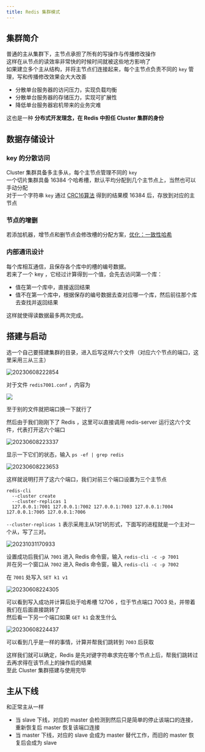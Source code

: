 ```yaml
---
title: Redis 集群模式
---
```


## 集群简介

普通的主从集群下，主节点承担了所有的写操作与传播修改操作  
这样在从节点的读效率非常快的时候时间就被这些地方影响了  
如果建立多个主从结构，并将主节点们连接起来，每个主节点负责不同的 `key` 管理，写和传播修改效果会大大改善  
- 分散单台服务器的访问压力，实现负载均衡
- 分散单台服务器的存储压力，实现可扩展性
- 降低单台服务器宕机带来的业务灾难

这也是一种 **分布式开发理念，在 Redis 中担任 Cluster 集群的身份**  
  
## 数据存储设计

### key 的分散访问

Cluster 集群具备多主多从，每个主节点管理不同的 `key`  
一个切片集群具备 $16384$ 个哈希槽，默认平均分配到几个主节点上，当然也可以手动分配  
对于一个字符串 `key` 通过 [CRC16算法](https://en.wikipedia.org/wiki/Cyclic_redundancy_check) 得到的结果模 $16384$ 后，存放到对应的主节点    
  
### 节点的增删

若添加机器，增节点和删节点会修改槽的分配方案，[优化：一致性哈希](https://xiaolincoding.com/os/8_network_system/hash.html)

### 内部通讯设计

每个库相互通信，且保存各个库中的槽的编号数据。  
若来了一个 key ，它经过计算得到一个值，会先去访问第一个库：
- 值在第一个库中，直接返回结果
- 值不在第一个库中，根据保存的编号数据去查对应哪一个库，然后前往那个库去查找并返回结果

这样就使得读数据最多两次完成。

## 搭建与启动

选一个自己要搭建集群的目录，进入后写这样六个文件（对应六个节点的端口，这里采用三从三主）  

![20230608222854](https://cr-demo-blog-1308117710.cos.ap-nanjing.myqcloud.com/chivas-regal/20230608222854.png)

对于文件 `redis7001.conf` ，内容为  

<img src="https://cr-demo-blog-1308117710.cos.ap-nanjing.myqcloud.com/chivas-regal/20230608223122.png" style="max-height: 300px"/>

至于别的文件就把端口换一下就行了  

然后由于我们刚刚下了 Redis ，这里可以直接调用 redis-server 运行这六个文件，代表打开这六个端口  

![20230608223337](https://cr-demo-blog-1308117710.cos.ap-nanjing.myqcloud.com/chivas-regal/20230608223337.png)

显示一下它们的状态，输入 `ps -ef | grep redis`  

![20230608223653](https://cr-demo-blog-1308117710.cos.ap-nanjing.myqcloud.com/chivas-regal/20230608223653.png)

这样就说明打开了这六个端口，我们对前三个端口设置为三个主节点    

```
redis-cli 
  --cluster create 
  --cluster-replicas 1 
  127.0.0.1:7001 127.0.0.1:7002 127.0.0.1:7003 127.0.0.1:7004 127.0.0.1:7005 127.0.0.1:7006
```

`--cluster-replicas 1` 表示采用主从1对1的形式，下面写的进程就是一个主对一个从，写了三对。

![20231031170933](https://cr-demo-blog-1308117710.cos.ap-nanjing.myqcloud.com/chivas-regal/20231031170933.png)


设置成功后我们从 `7001` 进入 Redis 命令窗，输入 `redis-cli -c -p 7001`   
并在另一个窗口从 `7002` 进入 Redis 命令窗，输入 `redis-cli -c -p 7002`   

在 `7001` 处写入 `SET k1 v1`   

![20230608224305](https://cr-demo-blog-1308117710.cos.ap-nanjing.myqcloud.com/chivas-regal/20230608224305.png)

可以看到写入成功并计算后处于哈希槽 $12706$ ，位于节点端口 $7003$ 处，并带着我们在后面直接跳转了  
然后看一下另一个端口如果 `GET k1` 会发生什么  

![20230608224437](https://cr-demo-blog-1308117710.cos.ap-nanjing.myqcloud.com/chivas-regal/20230608224437.png)

可以看到几乎是一样的事情，计算并帮我们跳转到 `7003` 后获取  

这样我们就可以确定，Redis 是先对键字符串求完在哪个节点上后，帮我们跳转过去再求得在该节点上的操作后的结果  
至此 Cluster 集群搭建与使用完毕

## 主从下线

和正常主从一样
- 当 slave 下线，对应的 master 会检测到然后只是简单的停止该端口的连接，重新恢复后 master 恢复该端口连接
- 当 master 下线，对应的 slave 会成为 master 替代工作，而旧的 master 恢复后会成为 slave